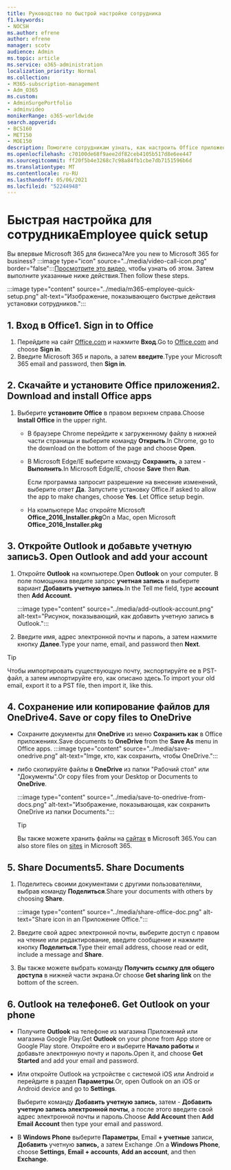 ```yaml
---
title: Руководство по быстрой настройке сотрудника
f1.keywords:
- NOCSH
ms.author: efrene
author: efrene
manager: scotv
audience: Admin
ms.topic: article
ms.service: o365-administration
localization_priority: Normal
ms.collection:
- M365-subscription-management
- Adm_O365
ms.custom:
- AdminSurgePortfolio
- adminvideo
monikerRange: o365-worldwide
search.appverid:
- BCS160
- MET150
- MOE150
description: Помогите сотрудникам узнать, как настроить Office приложения, которые они получают с Microsoft 365 бизнес премиум.
ms.openlocfilehash: c70100de68f9aee2df82ceb4105b517d8e6ee447
ms.sourcegitcommit: ff20f5b4e3268c7c98a84fb1cbe7db7151596b6d
ms.translationtype: MT
ms.contentlocale: ru-RU
ms.lasthandoff: 05/06/2021
ms.locfileid: "52244948"
---
```

# <a name="employee-quick-setup"></a><span data-ttu-id="1f12c-103">Быстрая настройка для сотрудника</span><span class="sxs-lookup"><span data-stu-id="1f12c-103">Employee quick setup</span></span>

<span data-ttu-id="1f12c-104">Вы впервые Microsoft 365 для бизнеса?</span><span class="sxs-lookup"><span data-stu-id="1f12c-104">Are you new to Microsoft 365 for business?</span></span> :::image type="icon" source="../media/video-call-icon.png" border="false":::[Просмотрите это видео,](../business/microsoft-365-business-start.md) чтобы узнать об этом. <span data-ttu-id="1f12c-106">Затем выполните указанные ниже действия.</span><span class="sxs-lookup"><span data-stu-id="1f12c-106">Then follow these steps.</span></span>

:::image type="content" source="../media/m365-employee-quick-setup.png" alt-text="Изображение, показывающего быстрые действия установки сотрудников.":::

## <a name="1-sign-in-to-office"></a><span data-ttu-id="1f12c-108">1. Вход в Office</span><span class="sxs-lookup"><span data-stu-id="1f12c-108">1. Sign in to Office</span></span>

1. <span data-ttu-id="1f12c-109">Перейдите на сайт [Office.com](https://office.com) и нажмите **Вход**.</span><span class="sxs-lookup"><span data-stu-id="1f12c-109">Go to [Office.com](https://office.com) and choose **Sign in**.</span></span>
1. <span data-ttu-id="1f12c-110">Введите Microsoft 365 и пароль, а затем **введите**.</span><span class="sxs-lookup"><span data-stu-id="1f12c-110">Type your Microsoft 365 email and password, then **Sign in**.</span></span>

## <a name="2-download-and-install-office-apps"></a><span data-ttu-id="1f12c-111">2. Скачайте и установите Office приложения</span><span class="sxs-lookup"><span data-stu-id="1f12c-111">2. Download and install Office apps</span></span>

1. <span data-ttu-id="1f12c-112">Выберите **установите Office** в правом верхнем справа.</span><span class="sxs-lookup"><span data-stu-id="1f12c-112">Choose **Install Office** in the upper right.</span></span>
    - <span data-ttu-id="1f12c-113">В браузере Chrome перейдите к загруженному файлу в нижней части страницы и выберите команду **Открыть**.</span><span class="sxs-lookup"><span data-stu-id="1f12c-113">In Chrome, go to the download on the bottom of the page and choose **Open**.</span></span>
    - <span data-ttu-id="1f12c-114">В Microsoft Edge/IE выберите команду **Сохранить**, а затем - **Выполнить**.</span><span class="sxs-lookup"><span data-stu-id="1f12c-114">In Microsoft Edge/IE, choose **Save** then **Run**.</span></span>
    
        <span data-ttu-id="1f12c-p102">Если программа запросит разрешение на внесение изменений, выберите ответ **Да**. Запустите установку Office.</span><span class="sxs-lookup"><span data-stu-id="1f12c-p102">If asked to allow the app to make changes, choose **Yes**. Let Office setup begin.</span></span>
    - <span data-ttu-id="1f12c-117">На компьютере Mac откройте Microsoft **Office_2016_Installer.pkg**</span><span class="sxs-lookup"><span data-stu-id="1f12c-117">On a Mac, open Microsoft **Office_2016_Installer.pkg**</span></span>

## <a name="3-open-outlook-and-add-your-account"></a><span data-ttu-id="1f12c-118">3. Откройте Outlook и добавьте учетную запись</span><span class="sxs-lookup"><span data-stu-id="1f12c-118">3. Open Outlook and add your account</span></span>

1. <span data-ttu-id="1f12c-119">Откройте **Outlook** на компьютере.</span><span class="sxs-lookup"><span data-stu-id="1f12c-119">Open **Outlook** on your computer.</span></span> <span data-ttu-id="1f12c-120">В поле помощника введите запрос **учетная запись** и выберите вариант **Добавить учетную запись**.</span><span class="sxs-lookup"><span data-stu-id="1f12c-120">In the Tell me field, type **account** then **Add Account**.</span></span>

    :::image type="content" source="../media/add-outlook-account.png" alt-text="Рисунок, показывающий, как добавить учетную запись в Outlook.":::

1. <span data-ttu-id="1f12c-122">Введите имя, адрес электронной почты и пароль, а затем нажмите кнопку **Далее**.</span><span class="sxs-lookup"><span data-stu-id="1f12c-122">Type your name, email, and password then **Next**.</span></span>

> [!TIP]
> <span data-ttu-id="1f12c-123">Чтобы импортировать существующую почту, экспортируйте ее в PST-файл, а затем импортируйте его, как описано здесь.</span><span class="sxs-lookup"><span data-stu-id="1f12c-123">To import your old email, export it to a PST file, then import it, like this.</span></span>

## <a name="4-save-or-copy-files-to-onedrive"></a><span data-ttu-id="1f12c-124">4. Сохранение или копирование файлов для OneDrive</span><span class="sxs-lookup"><span data-stu-id="1f12c-124">4. Save or copy files to OneDrive</span></span>

- <span data-ttu-id="1f12c-125">Сохраните документы для **OneDrive** из меню **Сохранить как** в Office приложениях.</span><span class="sxs-lookup"><span data-stu-id="1f12c-125">Save documents to **OneDrive** from the **Save As** menu in Office apps.</span></span>
    :::image type="content" source="../media/save-onedrive.png" alt-text="Imge, кто, как сохранить, чтобы OneDrive.":::

- <span data-ttu-id="1f12c-127">либо скопируйте файлы в **OneDrive** из папки "Рабочий стол" или "Документы".</span><span class="sxs-lookup"><span data-stu-id="1f12c-127">Or copy files from your Desktop or Documents to **OneDrive**.</span></span>

    :::image type="content" source="../media/save-to-onedrive-from-docs.png" alt-text="Изображение, показывающая, как сохранить OneDrive из папки Documents.":::

    > [!TIP]
    > <span data-ttu-id="1f12c-129">Вы также можете хранить файлы на [сайтах](https://support.microsoft.com/office/d18d21a0-1f9f-4f6c-ac45-d52afa0a4a2e) в Microsoft 365.</span><span class="sxs-lookup"><span data-stu-id="1f12c-129">You can also store files on [sites](https://support.microsoft.com/office/d18d21a0-1f9f-4f6c-ac45-d52afa0a4a2e) in Microsoft 365.</span></span>

## <a name="5-share-documents"></a><span data-ttu-id="1f12c-130">5. Share Documents</span><span class="sxs-lookup"><span data-stu-id="1f12c-130">5. Share Documents</span></span>

1. <span data-ttu-id="1f12c-131">Поделитесь своими документами с другими пользователями, выбрав команду **Поделиться**.</span><span class="sxs-lookup"><span data-stu-id="1f12c-131">Share your documents with others by choosing **Share**.</span></span>

    :::image type="content" source="../media/share-office-doc.png" alt-text="Share icon in an Приложение Office.":::

1. <span data-ttu-id="1f12c-133">Введите свой адрес электронной почты, выберите доступ с правом на чтение или редактирование, введите сообщение и нажмите кнопку **Поделиться**.</span><span class="sxs-lookup"><span data-stu-id="1f12c-133">Type their email address, choose read or edit, include a message and **Share**.</span></span>
1. <span data-ttu-id="1f12c-134">Вы также можете выбрать команду **Получить ссылку для общего доступа** в нижней части экрана.</span><span class="sxs-lookup"><span data-stu-id="1f12c-134">Or choose **Get sharing link** on the bottom of the screen.</span></span>

## <a name="6-get-outlook-on-your-phone"></a><span data-ttu-id="1f12c-135">6. Outlook на телефоне</span><span class="sxs-lookup"><span data-stu-id="1f12c-135">6. Get Outlook on your phone</span></span>

- <span data-ttu-id="1f12c-136">Получите **Outlook** на телефоне из магазина Приложений или магазина Google Play.</span><span class="sxs-lookup"><span data-stu-id="1f12c-136">Get **Outlook** on your phone from App store or Google Play store.</span></span> <span data-ttu-id="1f12c-137">Откройте его и выберите **Начало работы** и добавьте электронную почту и пароль.</span><span class="sxs-lookup"><span data-stu-id="1f12c-137">Open it, and choose **Get Started** and add your email and password.</span></span>
- <span data-ttu-id="1f12c-138">Или откройте Outlook на устройстве с системой iOS или Android и перейдите в раздел **Параметры**.</span><span class="sxs-lookup"><span data-stu-id="1f12c-138">Or, open Outlook on an iOS or Android device and go to **Settings**.</span></span>

    <span data-ttu-id="1f12c-139">Выберите команду **Добавить учетную запись**, затем - **Добавить учетную запись электронной почты**, а после этого введите свой адрес электронной почты и пароль.</span><span class="sxs-lookup"><span data-stu-id="1f12c-139">Choose **Add Account** then **Add Email Account** then type your email and password.</span></span>
- <span data-ttu-id="1f12c-140">В **Windows Phone** выберите **Параметры**, Email **+ учетные** записи, **Добавить** учетную **запись,** а затем Exchange .</span><span class="sxs-lookup"><span data-stu-id="1f12c-140">On a **Windows Phone**, choose **Settings**, **Email + accounts**, **Add an account**, and then **Exchange**.</span></span>